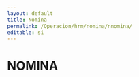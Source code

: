 ```yaml
---
layout: default
title: Nomina
permalink: /Operacion/hrm/nomina/nnomina/
editable: si
---
```


# NOMINA

